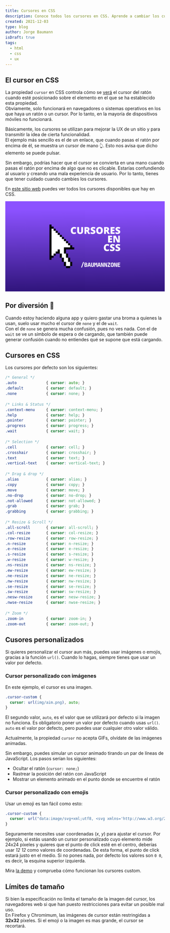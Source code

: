 ```yaml
---
title: Cursores en CSS
description: Conoce todos los cursores en CSS. Aprende a cambiar los cursores y mejora la experiencia de usuario de tu sitio web. ¿Los conoces todos?
created: 2021-12-03
type: blog
author: Jorge Baumann
isDraft: true
tags:
  - html
  - css
  - ux
---
```


## El cursor en CSS

La propiedad `cursor` en CSS controla cómo se [verá](https://baumannzone.github.io/cursores-css/) el cursor del ratón cuando esté posicionado sobre el elemento en el que se ha establecido esta propiedad.  
Obviamente, solo funcionará en navegadores o sistemas operativos en los que haya un ratón o un cursor. Por lo tanto, en la mayoría de dispositivos móviles no funcionará.

Básicamente, los cursores se utilizan para mejorar la UX de un sitio y para transmitir la idea de cierta funcionalidad.  
El ejemplo más sencillo es el de un enlace, que cuando pasas el ratón por encima de él, se muestra un cursor de mano 👆. Esto nos avisa que dicho elemento se puede pulsar.

Sin embargo, podrías hacer que el cursor se convierta en una mano cuando pasas el ratón por encima de algo que no es clicable. Estarías confundiendo al usuario y creando una mala experiencia de usuario. Por lo tanto, tienes que tener cuidado cuando cambies los cursores.

En [este sitio web](https://baumannzone.github.io/cursores-css/) puedes ver todos los cursores disponibles que hay en CSS.

[![Cursores en CSS por Baumannzone](https://raw.githubusercontent.com/baumannzone/cursores-css/main/img/og.png)](https://baumannzone.github.io/cursores-css/)

## Por diversión 🤡
Cuando estoy haciendo alguna app y quiero gastar una broma a quienes la usan, suelo usar mucho el cursor de `none` y el de `wait`.  
Con el de `none` se genera mucha confusión, pues no ves nada. Con el de `wait` se ve un símbolo de espera o de cargando, que también puede generar confusión cuando no entiendes qué se supone que está cargando. 

## Cursores en CSS
Los cursores por defecto son los siguientes:

```css
/* General */
.auto             { cursor: auto; }
.default          { cursor: default; }
.none             { cursor: none; }

/* Links & Status */
.context-menu     { cursor: context-menu; }
.help             { cursor: help; }
.pointer          { cursor: pointer; }
.progress         { cursor: progress; }
.wait             { cursor: wait; }

/* Selection */
.cell             { cursor: cell; }
.crosshair        { cursor: crosshair; }
.text             { cursor: text; }
.vertical-text    { cursor: vertical-text; }

/* Drag & drop */
.alias            { cursor: alias; }
.copy             { cursor: copy; }
.move             { cursor: move; }
.no-drop          { cursor: no-drop; }
.not-allowed      { cursor: not-allowed; }
.grab             { cursor: grab; }
.grabbing         { cursor: grabbing; }

/* Resize & Scroll */
.all-scroll       { cursor: all-scroll; }
.col-resize       { cursor: col-resize; }
.row-resize       { cursor: row-resize; }
.n-resize         { cursor: n-resize; }
.e-resize         { cursor: e-resize; }
.s-resize         { cursor: s-resize; }
.w-resize         { cursor: w-resize; }
.ns-resize        { cursor: ns-resize; }
.ew-resize        { cursor: ew-resize; }
.ne-resize        { cursor: ne-resize; }
.nw-resize        { cursor: nw-resize; }
.se-resize        { cursor: se-resize; }
.sw-resize        { cursor: sw-resize; }
.nesw-resize      { cursor: nesw-resize; }
.nwse-resize      { cursor: nwse-resize; }

/* Zoom */
.zoom-in          { cursor: zoom-in; }
.zoom-out         { cursor: zoom-out; }
```

## Cusores personalizados
Si quieres personalizar el cursor aun más, puedes usar imágenes o emojis, gracias a la función `url()`. Cuando lo hagas, siempre tienes que usar un valor por defecto.

### Cursor personalizado con imágenes
En este ejemplo, el cursor es una imagen.
```css
.cursor-custom {
  cursor: url(img/aim.png), auto;
}
```
El segundo valor, `auto`, es el valor que se utilizará por defecto si la imagen no funciona. Es obligatorio poner un valor por defecto cuando usas `url()`.  
`auto` es el valor por defecto, pero puedes usar cualquier otro valor válido.

Actualmente, la propiedad `cursor` no acepta GIFs, olvídate de las imágenes animadas.

Sin embargo, puedes simular un cursor animado tirando un par de líneas de JavaScript. Los pasos serían los siguientes:
- Ocultar el ratón (`cursor: none;`)
- Rastrear la posición del ratón con JavaScript
- Mostrar un elemento animado en el punto donde se encuentre el ratón

### Cursor personalizado con emojis
Usar un emoji es tan fácil como esto:
```css
.cursor-custom {
  cursor: url("data:image/svg+xml;utf8, <svg xmlns='http://www.w3.org/2000/svg' width='32' height='32' style='font-size: 24px'><text y='20'>🦄</text></svg>") 12 12, auto;
}
```

Seguramente necesites usar coordenadas (_x_, _y_) para ajustar el cursor. Por ejemplo, si estás usando un cursor personalizado cuyo elemento mide 24x24 píxeles y quieres que el punto de click esté en el centro, deberías usar _12_ _12_ como valores de coordenadas. De esta forma, el punto de click estará justo en el medio.
Si no pones nada, por defecto los valores son `0 0`, es decir, la esquina superior izquierda.

Mira [la demo](https://baumannzone.github.io/cursores-css/) y comprueba cómo funcionan los cursores custom.

## Límites de tamaño
Si bien la especificación no limita el tamaño de la imagen del cursor, los navegadores web si que han puesto restricciones para evitar un posible mal uso.  
En Firefox y Chromimum, las imágenes de cursor están restringidas a **32x32** píxeles. Si el emoji o la imagen es mas grande, el cursor se recortará.
